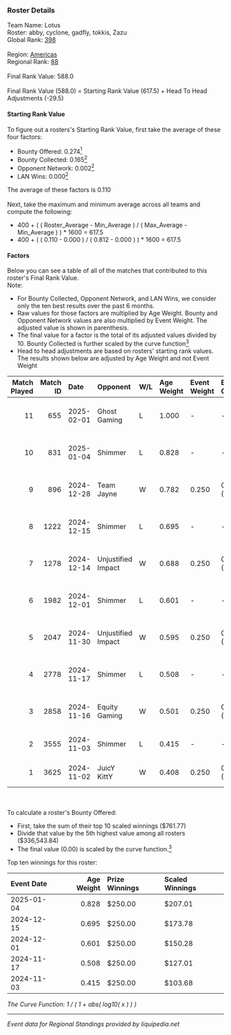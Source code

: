 ### Roster Details<br />
Team Name: Lotus<br />
Roster: abby, cyclone, gadfly, tokkis, Zazu<br />
Global Rank: [398](../../standings_global_2025_03_01.md)<br />
<br />
Region: [Americas]( ../../standings_americas_2025_03_01.md)<br />
Regional Rank: [88]( ../../standings_americas_2025_03_01.md)<br />
<br />
Final Rank Value:  588.0<br />
<br />
Final Rank Value (588.0) = Starting Rank Value (617.5) + Head To Head Adjustments (-29.5)<br />

#### Starting Rank Value<br />
To figure out a rosters's Starting Rank Value, first take the average of these four factors:<br />
- Bounty Offered: 0.274[<sup>1</sup>](#table2)
- Bounty Collected: 0.165[<sup>2</sup>](#table1)
- Opponent Network: 0.002[<sup>2</sup>](#table1)
- LAN Wins: 0.000[<sup>2</sup>](#table1)

The average of these factors is 0.110<br />
<br />
Next, take the maximum and minimum average across all teams and compute the following:<br />
- 400 + ( ( Roster_Average - Min_Average ) / ( Max_Average - Min_Average ) ) * 1600 = 617.5
- 400 + ( ( 0.110 - 0.000 ) / ( 0.812 - 0.000 ) ) * 1600 = 617.5


#### Factors<br />
Below you can see a table of all of the matches that contributed to this roster's Final Rank Value.<br />
Note:<br />

- For Bounty Collected, Opponent Network, and LAN Wins, we consider only the ten best results over the past 6 months.
- Raw values for those factors are multiplied by Age Weight. Bounty and Opponent Network values are also multiplied by Event Weight. The adjusted value is shown in parenthesis.
- The final value for a factor is the total of its adjusted values divided by 10. Bounty Collected is further scaled by the curve function[<sup>3</sup>](#curveFunction)
- Head to head adjustments are based on rosters' starting rank values. The results shown below are adjusted by Age Weight and not Event Weight
<span id="table1"></span><br />


| Match Played | Match ID | Date       | Opponent           | W/L | Age Weight | Event Weight | Bounty Collected | Opponent Network | LAN Wins  | H2H Adj. | Roster                                |
| -: | -: | :- | :- | :- | :- | :- | :- | :- | :- | -: | :- |
|           11 |      655 | 2025-02-01 | Ghost Gaming       | L   | 1.000      | -            | -                | -                | -         |   -19.96 | abby, cyclone, gadfly, tokkis, Zazu   |
|           10 |      831 | 2025-01-04 | Shimmer            | L   | 0.828      | -            | -                | -                | -         |    -8.72 | abby, cyclone, gadfly, tokkis, Zazu   |
|            9 |      896 | 2024-12-28 | Team Jayne         | W   | 0.782      | 0.250        | 0.000 (0.000)    | 0.000 (0.000)    | 0 (0.000) |     5.67 | abby, cyclone, gadfly, tokkis, Zazu   |
|            8 |     1222 | 2024-12-15 | Shimmer            | L   | 0.695      | -            | -                | -                | -         |    -7.73 | abby, cyclone, gadfly, tokkis, Zazu   |
|            7 |     1278 | 2024-12-14 | Unjustified Impact | W   | 0.688      | 0.250        | 0.000 (0.000)    | 0.070 (0.012)    | 0 (0.000) |     7.24 | abby, cyclone, gadfly, tokkis, Zazu   |
|            6 |     1982 | 2024-12-01 | Shimmer            | L   | 0.601      | -            | -                | -                | -         |    -7.20 | abby, AVA174, milo, tokkis, Zazu      |
|            5 |     2047 | 2024-11-30 | Unjustified Impact | W   | 0.595      | 0.250        | 0.000 (0.000)    | 0.070 (0.010)    | 0 (0.000) |     6.61 | abby, AVA174, milo, tokkis, Zazu      |
|            4 |     2778 | 2024-11-17 | Shimmer            | L   | 0.508      | -            | -                | -                | -         |    -6.38 | abby, gadfly, MegaGeese, tokkis, Zazu |
|            3 |     2858 | 2024-11-16 | Equity Gaming      | W   | 0.501      | 0.250        | 0.000 (0.000)    | 0.000 (0.000)    | 0 (0.000) |     3.56 | abby, gadfly, MegaGeese, tokkis, Zazu |
|            2 |     3555 | 2024-11-03 | Shimmer            | L   | 0.415      | -            | -                | -                | -         |    -5.46 | abby, Fawx, gadfly, tokkis, Zazu      |
|            1 |     3625 | 2024-11-02 | JuicY KittY        | W   | 0.408      | 0.250        | 0.000 (0.000)    | 0.000 (0.000)    | 0 (0.000) |     2.92 | abby, Fawx, gadfly, tokkis, Zazu      |

<br />
<span id="table2"></span><br />
To calculate a roster's Bounty Offered:<br />

- First, take the sum of their top 10 scaled winnings ($761.77)
- Divide that value by the 5th highest value among all rosters ($336,543.84)
- The final value (0.00) is scaled by the curve function.[<sup>3</sup>](#curveFunction)

Top ten winnings for this roster:<br />

| Event Date | Age Weight | Prize Winnings | Scaled Winnings |
| :- | -: | :- | :- |
| 2025-01-04 |      0.828 | $250.00        | $207.01         |
| 2024-12-15 |      0.695 | $250.00        | $173.78         |
| 2024-12-01 |      0.601 | $250.00        | $150.28         |
| 2024-11-17 |      0.508 | $250.00        | $127.01         |
| 2024-11-03 |      0.415 | $250.00        | $103.68         |


<span id="curveFunction"></span>_The Curve Function: 1 / ( 1 + abs( log10( x ) ) )_<br />

---
_Event data for Regional Standings provided by liquipedia.net_<br />
